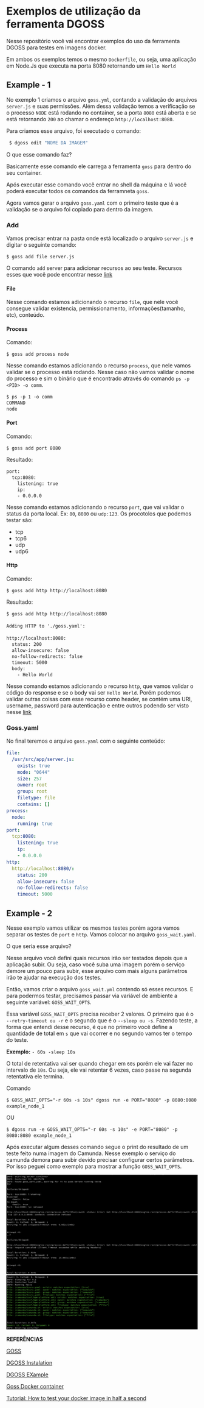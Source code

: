 # Exemplos de utilização da ferramenta DGOSS

Nesse repositório você vai encontrar exemplos do uso da ferramenta DGOSS para testes em imagens docker.


Em ambos os exemplos temos o mesmo `Dockerfile`, ou seja, uma aplicação em Node.Js que executa na porta 8080 retornando um `Hello World`

## Example - 1

No exemplo 1 criamos o arquivo `goss.yml`, contando a validação do arquivos `server.js` e suas permissões. Além dessa validação temos a verificação se o processo `NODE` está rodando no container, se a porta `8080` está aberta e se está retornando `200` ao chamar o endereço `http://localhost:8080`.

Para criamos esse arquivo, foi executado o comando: 
```sh
 $ dgoss edit "NOME DA IMAGEM"
```
O que esse comando faz?

Basicamente esse comando ele carrega a ferramenta `goss` para dentro do seu container.

Após executar esse comando você entrar no shell da máquina e lá você poderá executar todos os comandos da ferramneta `goss`.

Agora vamos gerar o arquivo `goss.yaml` com o primeiro teste que é a validação se o arquivo foi copiado para dentro da imagem. 

### Add

Vamos precisar entrar na pasta onde está localizado o arquivo `server.js` e digitar o seguinte comando:
```shell
$ goss add file server.js
```
O comando `add` server para adicionar recursos ao seu teste. Recursos esses que você pode encontrar nesse [link](https://github.com/aelsabbahy/goss/blob/master/docs/manual.md)

#### File

Nesse comando estamos adicionando o recurso `file`, que nele você consegue validar existencia, permissionamento, informações(tamanho, etc), conteúdo.

#### Process
Comando:
```shell
$ goss add process node
```

Nesse comando estamos adicionando o recurso `process`, que nele vamos validar se o processo está rodando. Nesse caso não vamos validar o nome do processo e sim o binário que é encontrado através do comando `ps -p <PID> -o comm`.
```shell
$ ps -p 1 -o comm
COMMAND
node
```

#### Port

Comando:
```shell
$ goss add port 8080
```
Resultado:
```
port:
  tcp:8080:
    listening: true
    ip:
    - 0.0.0.0
```

Nesse comando estamos adicionando o recurso `port`, que vai validar o status da porta local. Ex: `80`, `8080` ou `udp:123`.
Os procotolos que podemos testar são:

* tcp
* tcp6
* udp
* udp6


#### Http

Comando:
```shell
$ goss add http http://localhost:8080
```
Resultado:
```shell
$ goss add http http://localhost:8080

Adding HTTP to './goss.yaml':

http://localhost:8080:
  status: 200
  allow-insecure: false
  no-follow-redirects: false
  timeout: 5000
  body:
    - Hello World
```

Nesse comando estamos adicionando o recurso `http`, que vamos validar o código do response e se o body vai ser `Hello World`. Porém podemos validar outras coisas com esse recurso como header, se contém uma URI, username, password para autenticação e entre outros podendo ser visto nesse [link](https://github.com/aelsabbahy/goss/blob/master/docs/manual.md#http)





### Goss.yaml

No final teremos o arquivo `goss.yaml` com o seguinte conteúdo:
```yaml
file:
  /usr/src/app/server.js:
    exists: true
    mode: "0644"
    size: 257
    owner: root
    group: root
    filetype: file
    contains: []
process:
  node:
    running: true
port:
  tcp:8080:
    listening: true
    ip:
    - 0.0.0.0
http:
  http://localhost:8080/:
    status: 200
    allow-insecure: false
    no-follow-redirects: false
    timeout: 5000
```



## Example - 2

Nesse exemplo vamos utilizar os mesmos testes porém agora vamos separar os testes de `port` e `http`. Vamos colocar no arquivo `goss_wait.yaml`. 

O que seria esse arquivo?

Nesse arquivo você defini quais recursos irão ser testados depois que a aplicação subir. Ou seja, caso você suba uma imagem porém o serviço demore um pouco para subir, esse arquivo com mais alguns parâmetros irão te ajudar na execução dos testes.


Então, vamos criar o arquivo `goss_wait.yml` contendo só esses recursos. E para podermos testar, precisamos passar via variável de ambiente a seguinte variável: `GOSS_WAIT_OPTS`. 

Essa variável `GOSS_WAIT_OPTS` precisa receber 2 valores. O primeiro que é o `--retry-timeout ou -r` e o segundo que é o `--sleep ou -s`. Fazendo teste, a forma que entendi desse recurso, é que no primeiro você define a quantidade de total em `s` que vai ocorrer e no segundo vamos ter o tempo do teste. 

**Exemplo:** ```- 60s -sleep 10s```

O total de retentativa vai ser quando chegar em `60s` porém ele vai fazer no intervalo de `10s`. Ou seja, ele vai retentar 6 vezes, caso passe na segunda retentativa ele termina.

Comando
```shell
$ GOSS_WAIT_OPTS="-r 60s -s 10s" dgoss run -e PORT="8080" -p 8080:8080 example_node_1
```

OU
```shell
$ dgoss run -e GOSS_WAIT_OPTS="-r 60s -s 10s" -e PORT="8080" -p 8080:8080 example_node_1
```


Após executar algum desses comando segue o print do resultado de um teste feito numa imagem do Camunda. 
Nesse exemplo o serviço do camunda demora para subir devido precisar configurar certos parâmetros.
Por isso peguei como exemplo para mostrar a função `GOSS_WAIT_OPTS`.

![Image](img/goss_wait_1.png)
![Image](img/goss_wait_2.png)




**REFERÊNCIAS**

[GOSS](https://github.com/aelsabbahy/goss)

[DGOSS Instalation](https://github.com/aelsabbahy/goss/tree/master/extras/dgoss#installation)

[DGOSS EXample](https://github.com/aelsabbahy/dgoss-examples)

[Goss Docker container](https://github.com/aelsabbahy/goss-docker)

[Tutorial: How to test your docker image in half a second](https://medium.com/@aelsabbahy/tutorial-how-to-test-your-docker-image-in-half-a-second-bbd13e06a4a9)